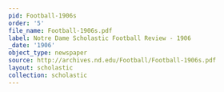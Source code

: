 ```yaml
---
pid: Football-1906s
order: '5'
file_name: Football-1906s.pdf
label: Notre Dame Scholastic Football Review - 1906
_date: '1906'
object_type: newspaper
source: http://archives.nd.edu/Football/Football-1906s.pdf
layout: scholastic
collection: scholastic
---
```

